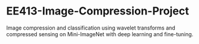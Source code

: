 # EE413-Image-Compression-Project
Image compression and classification using wavelet transforms and compressed sensing on Mini-ImageNet with deep learning and fine-tuning.
